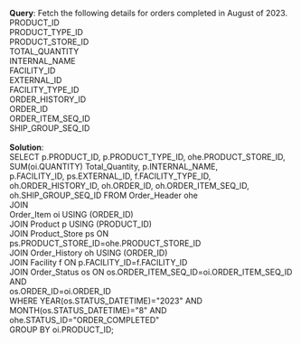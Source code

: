 **Query**: Fetch the following details for orders completed in August of 2023.<br>
PRODUCT_ID<br>
PRODUCT_TYPE_ID<br>
PRODUCT_STORE_ID <br>
TOTAL_QUANTITY<br>
INTERNAL_NAME <br>
FACILITY_ID<br>
EXTERNAL_ID <br>
FACILITY_TYPE_ID<br> 
ORDER_HISTORY_ID <br>
ORDER_ID<br>
ORDER_ITEM_SEQ_ID<br>
SHIP_GROUP_SEQ_ID<br>
<br>
**Solution**:<br>
SELECT p.PRODUCT_ID, p.PRODUCT_TYPE_ID, ohe.PRODUCT_STORE_ID, SUM(oi.QUANTITY) Total_Quantity, p.INTERNAL_NAME, <br>p.FACILITY_ID, ps.EXTERNAL_ID, f.FACILITY_TYPE_ID, oh.ORDER_HISTORY_ID, oh.ORDER_ID, oh.ORDER_ITEM_SEQ_ID, <br>oh.SHIP_GROUP_SEQ_ID FROM  Order_Header ohe<br>
JOIN <br>
Order_Item oi USING (ORDER_ID)<br>
JOIN Product p USING (PRODUCT_ID)<br>
JOIN Product_Store ps ON ps.PRODUCT_STORE_ID=ohe.PRODUCT_STORE_ID<br>
JOIN Order_History oh USING (ORDER_ID)<br>
JOIN Facility f ON p.FACILITY_ID=f.FACILITY_ID<br>
JOIN Order_Status os ON os.ORDER_ITEM_SEQ_ID=oi.ORDER_ITEM_SEQ_ID AND<br>
os.ORDER_ID=oi.ORDER_ID<br>
WHERE YEAR(os.STATUS_DATETIME)="2023" AND MONTH(os.STATUS_DATETIME)="8" AND ohe.STATUS_ID="ORDER_COMPLETED" <br>
GROUP BY oi.PRODUCT_ID;<br>

